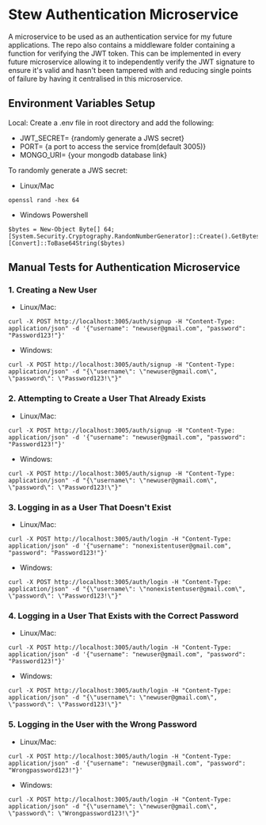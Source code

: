 # Stew Authentication Microservice

A microservice to be used as an authentication service for my future applications. The repo also contains a middleware folder containing a function for verifying the JWT token. This can be implemented in every future microservice allowing it to independently verify the JWT signature to ensure it's valid and hasn't been tampered with and reducing single points of failure by having it centralised in this microservice. 

## Environment Variables Setup
Local:
Create a .env file in root directory and add the following:
* JWT_SECRET= {randomly generate a JWS secret}
* PORT= {a port to access the service from(default 3005)}
* MONGO_URI= {your mongodb database link}

To randomly generate a JWS secret:
* Linux/Mac
```
openssl rand -hex 64
```

* Windows Powershell
```
$bytes = New-Object Byte[] 64; [System.Security.Cryptography.RandomNumberGenerator]::Create().GetBytes($bytes); [Convert]::ToBase64String($bytes)
```

## Manual Tests for Authentication Microservice
### 1. Creating a New User
* Linux/Mac:
```
curl -X POST http://localhost:3005/auth/signup -H "Content-Type: application/json" -d '{"username": "newuser@gmail.com", "password": "Password123!"}'
```

* Windows:
```
curl -X POST http://localhost:3005/auth/signup -H "Content-Type: application/json" -d "{\"username\": \"newuser@gmail.com\", \"password\": \"Password123!\"}"
```


### 2. Attempting to Create a User That Already Exists
* Linux/Mac:
```
curl -X POST http://localhost:3005/auth/signup -H "Content-Type: application/json" -d '{"username": "newuser@gmail.com", "password": "Password123!"}'
```

* Windows:
```
curl -X POST http://localhost:3005/auth/signup -H "Content-Type: application/json" -d "{\"username\": \"newuser@gmail.com\", \"password\": \"Password123!\"}"
```


### 3. Logging in as a User That Doesn't Exist
* Linux/Mac:
```
curl -X POST http://localhost:3005/auth/login -H "Content-Type: application/json" -d '{"username": "nonexistentuser@gmail.com", "password": "Password123!"}'
```

* Windows:
```
curl -X POST http://localhost:3005/auth/login -H "Content-Type: application/json" -d "{\"username\": \"nonexistentuser@gmail.com\", \"password\": \"Password123!\"}"
```


### 4. Logging in a User That Exists with the Correct Password
* Linux/Mac:
```
curl -X POST http://localhost:3005/auth/login -H "Content-Type: application/json" -d '{"username": "newuser@gmail.com", "password": "Password123!"}'
```

* Windows:
```
curl -X POST http://localhost:3005/auth/login -H "Content-Type: application/json" -d "{\"username\": \"newuser@gmail.com\", \"password\": \"Password123!\"}"
```

### 5. Logging in the User with the Wrong Password
* Linux/Mac:
```
curl -X POST http://localhost:3005/auth/login -H "Content-Type: application/json" -d '{"username": "newuser@gmail.com", "password": "Wrongpassword123!"}'
```

* Windows:
```
curl -X POST http://localhost:3005/auth/login -H "Content-Type: application/json" -d "{\"username\": \"newuser@gmail.com\", \"password\": \"Wrongpassword123!\"}"
```
